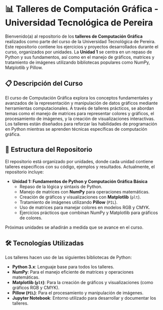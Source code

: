 # 📊 Talleres de Computación Gráfica - Universidad Tecnológica de Pereira

Bienvenido(a) al repositorio de los **talleres de Computación Gráfica** realizados como parte del curso de la Universidad Tecnológica de Pereira. Este repositorio contiene los ejercicios y proyectos desarrollados durante el curso, organizados por unidades. La **Unidad 1** se centra en un repaso de Python y sus fundamentos, así como en el manejo de gráficos, matrices y tratamiento de imágenes utilizando bibliotecas populares como NumPy, Matplotlib y Pillow.

## 📋 Descripción del Curso
El curso de Computación Gráfica explora los conceptos fundamentales y avanzados de la representación y manipulación de datos gráficos mediante herramientas computacionales. A través de talleres prácticos, se abordan temas como el manejo de matrices para representar colores y gráficos, el procesamiento de imágenes, y la creación de visualizaciones interactivas. Los talleres están diseñados para reforzar las habilidades de programación en Python mientras se aprenden técnicas específicas de computación gráfica.

## 📂 Estructura del Repositorio
El repositorio está organizado por unidades, donde cada unidad contiene talleres específicos con su código, ejemplos y resultados. Actualmente, el repositorio incluye:

- **Unidad 1: Fundamentos de Python y Computación Gráfica Básica**
  - Repaso de la lógica y sintaxis de Python.
  - Manejo de matrices con **NumPy** para operaciones matemáticas.
  - Creación de gráficos y visualizaciones con **Matplotlib** (`plt`).
  - Tratamiento de imágenes utilizando **Pillow** (`PIL`).
  - Uso de matrices para manejar colores en modelos RGB y CMYK.
  - Ejercicios prácticos que combinan NumPy y Matplotlib para gráficos de colores.

Próximas unidades se añadirán a medida que se avance en el curso.

## 🛠️ Tecnologías Utilizadas
Los talleres hacen uso de las siguientes bibliotecas de Python:

- **Python 3.x**: Lenguaje base para todos los talleres.
- **NumPy**: Para el manejo eficiente de matrices y operaciones matemáticas.
- **Matplotlib (`plt`)**: Para la creación de gráficos y visualizaciones (como gráficos RGB y CMYK).
- **Pillow (`PIL`)**: Para el procesamiento y manipulación de imágenes.
- **Jupyter Notebook**: Entorno utilizado para desarrollar y documentar los talleres.

